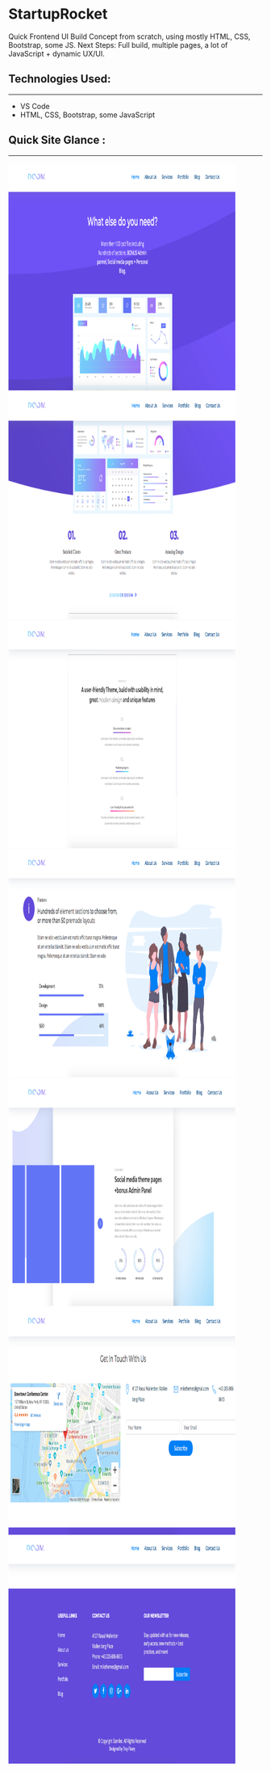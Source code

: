 # StartupRocket 

Quick Frontend UI Build Concept from scratch, using mostly HTML, CSS, Bootstrap, some JS. Next Steps: Full build, multiple pages, a lot of JavaScript + dynamic UX/UI.


## Technologies Used:
____
* VS Code
* HTML, CSS, Bootstrap, some JavaScript


<!-- ## Live Deployed Project Link -->
<!-- ___ -->
<!-- [Heroku](https://startup-rocket.herokuapp.com/) -->


## Quick Site Glance :
____

<img src='img/ss1.png' alt='site screenshot' height=450 width=450/>

<img src='img/ss2.png' alt='app screenshot' height=450 width=450/>

<img src='img/ss3.png' alt='ui screenshot' height=450 width=450>

<img src='img/ss4.png' alt='site screenshot' height=450 width=450/>

<img src='img/ss5.png' alt='app screenshot' height=450 width=450/>

<img src='img/ss6.png' alt='ui screenshot' height=450 width=450>

<img src='img/ss7.png' alt='site screenshot' height=450 width=450/>


